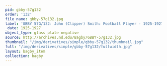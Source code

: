 ```yaml
---
pid: gbby-57g132
order: '132'
file_name: gbby-57g132.jpg
label: 'GBBY 57G/132: John (Clipper) Smith: Football Player - 1925-1927'
_date: 1925-1927
object_type: glass plate negative
source: http://archives.nd.edu/Bagby/GBBY-57g132.jpg
thumbnail: "/img/derivatives/simple/gbby-57g132/thumbnail.jpg"
full: "/img/derivatives/simple/gbby-57g132/fullwidth.jpg"
layout: bagby_item
collection: bagby
---
```

